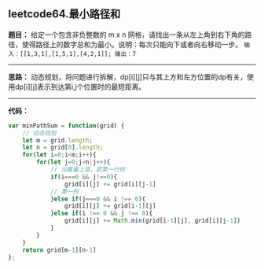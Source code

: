 ## leetcode64.最小路径和

**题目：**
给定一个包含非负整数的 m x n 网格，请找出一条从左上角到右下角的路径，使得路径上的数字总和为最小。说明：每次只能向下或者向右移动一步。
`输入：[[1,3,1],[1,5,1],[4,2,1]]; 输出：7`

---
**思路：**
    动态规划，将问题进行拆解，dp[i][j]只与其上方和左方位置的dp有关，使用dp[i][j]表示到达第i,j个位置时的最短距离。

---
**代码：**
```javascript
var minPathSum = function(grid) {
    // 动态规划
    let m = grid.length;
    let n = grid[0].length;
    for(let i=0;i<m;i++){
        for(let j=0;j<n;j++){
            // 沿着最上层，即第一行时
            if(i===0 && j!==0){
                grid[i][j] += grid[i][j-1]
            // 第一列
            }else if(j===0 && i !== 0){
                grid[i][j] += grid[i-1][j]
            }else if(i !== 0 && j !== 0){
                grid[i][j] += Math.min(grid[i-1][j], grid[i][j-1])
            }
        }
    }
    return grid[m-1][n-1]
};
